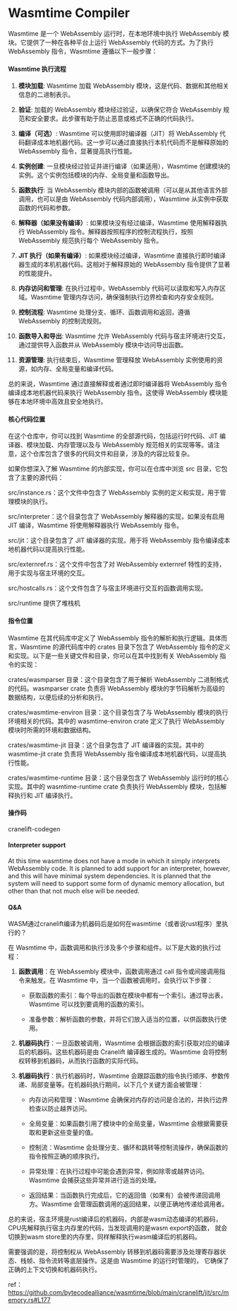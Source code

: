 # Wasmtime Compiler

Wasmtime 是一个 WebAssembly 运行时，在本地环境中执行 WebAssembly 模块。它提供了一种在各种平台上运行 WebAssembly 代码的方式。为了执行 WebAssembly 指令，Wasmtime 遵循以下一般步骤：

#### Wasmtime 执行流程

1. **模块加载**: Wasmtime 加载 WebAssembly 模块，这是代码、数据和其他相关信息的二进制表示。

2. **验证**: 加载的 WebAssembly 模块经过验证，以确保它符合 WebAssembly 规范和安全要求。此步骤有助于防止恶意或格式不正确的代码执行。

3. **编译（可选）**: Wasmtime 可以使用即时编译器（JIT）将 WebAssembly 代码翻译成本地机器代码。这一步可以通过直接执行本机代码而不是解释原始的 WebAssembly 指令，显著提高执行性能。

4. **实例创建**: 一旦模块经过验证并进行编译（如果适用），Wasmtime 创建模块的实例。这个实例包括模块的内存、全局变量和函数导出。

5. **函数执行**: 当 WebAssembly 模块内部的函数被调用（可以是从其他语言外部调用，也可以是由 WebAssembly 代码内部调用），Wasmtime 从实例中获取函数的代码和参数。

6. **解释器（如果没有编译）**: 如果模块没有经过编译，Wasmtime 使用解释器执行 WebAssembly 指令。解释器按照程序的控制流程执行，按照 WebAssembly 规范执行每个 WebAssembly 指令。

7. **JIT 执行（如果有编译）**: 如果模块经过编译，Wasmtime 直接执行即时编译器生成的本机机器代码。这相对于解释原始的 WebAssembly 指令提供了显著的性能提升。

8. **内存访问和管理**: 在执行过程中，WebAssembly 代码可以读取和写入内存区域。Wasmtime 管理内存访问，确保强制执行边界检查和内存安全规则。

9. **控制流程**: Wasmtime 处理分支、循环、函数调用和返回，遵循 WebAssembly 的控制流规则。

10. **函数导入和导出**: Wasmtime 允许 WebAssembly 代码与宿主环境进行交互，通过提供导入函数并从 WebAssembly 模块中访问导出函数。

11. **资源管理**: 执行结束后，Wasmtime 管理释放 WebAssembly 实例使用的资源，如内存、全局变量和编译代码。

总的来说，Wasmtime 通过直接解释或者通过即时编译器将 WebAssembly 指令编译成本地机器代码来执行 WebAssembly 指令。这使得 WebAssembly 模块能够在本地环境中高效且安全地执行。

#### 核心代码位置

在这个仓库中，你可以找到 Wasmtime 的全部源代码，包括运行时代码、JIT 编译器、模块加载、内存管理以及与 WebAssembly 规范相关的实现等等。请注意，这个仓库包含了很多的代码文件和目录，涉及的内容比较复杂。

如果你想深入了解 Wasmtime 的内部实现，你可以在仓库中浏览 src 目录，它包含了主要的源代码：

src/instance.rs：这个文件中包含了 WebAssembly 实例的定义和实现，用于管理模块的执行。

src/interpreter：这个目录包含了 WebAssembly 解释器的实现，如果没有启用 JIT 编译，Wasmtime 将使用解释器执行 WebAssembly 指令。

src/jit：这个目录包含了 JIT 编译器的实现，用于将 WebAssembly 指令编译成本地机器代码以提高执行性能。

src/externref.rs：这个文件中包含了对 WebAssembly externref 特性的支持，用于实现与宿主环境的交互。

src/hostcalls.rs：这个文件包含了与宿主环境进行交互的函数调用实现。

src/runtime 提供了堆栈机

#### 指令位置

Wasmtime 在其代码库中定义了 WebAssembly 指令的解析和执行逻辑。具体而言，Wasmtime 的源代码库中的 crates 目录下包含了 WebAssembly 指令的定义和实现。以下是一些关键文件和目录，你可以在其中找到有关 WebAssembly 指令的实现：

crates/wasmparser 目录：这个目录包含了用于解析 WebAssembly 二进制格式的代码。wasmparser crate 负责将 WebAssembly 模块的字节码解析为高级的数据结构，以便后续的分析和执行。

crates/wasmtime-environ 目录：这个目录包含了与 WebAssembly 模块的执行环境相关的代码。其中的 wasmtime-environ crate 定义了执行 WebAssembly 模块时所需的环境和数据结构。

crates/wasmtime-jit 目录：这个目录包含了 JIT 编译器的实现。其中的 wasmtime-jit crate 负责将 WebAssembly 指令编译成本地机器代码，以提高执行性能。

crates/wasmtime-runtime 目录：这个目录包含了 WebAssembly 运行时的核心实现。其中的 wasmtime-runtime crate 负责执行 WebAssembly 模块，包括解释执行和 JIT 编译执行。


#### 操作码

cranelift-codegen

#### Interpreter support

At this time wasmtime does not have a mode in which it simply interprets WebAssembly code. It is planned to add support 
for an interpreter, however, and this will have minimal system dependencies. It is planned that the system will need to 
support some form of dynamic memory allocation, but other than that not much else will be needed.

#### Q&A

WASM通过cranelift编译为机器码后是如何在wasmtime（或者说rust程序）里执行的？

在 Wasmtime 中，函数调用和执行涉及多个步骤和组件。以下是大致的执行过程：

1. **函数调用**：在 WebAssembly 模块中，函数调用通过 call 指令或间接调用指令来触发。在 Wasmtime 中，当一个函数被调用时，会执行以下步骤：

    + 获取函数的索引：每个导出的函数在模块中都有一个索引。通过导出表，Wasmtime 可以找到要调用的函数的索引。

    + 准备参数：解析函数的参数，并将它们放入适当的位置，以供函数执行使用。

2. **机器码执行**：一旦函数被调用，Wasmtime 会根据函数的索引获取对应的编译后的机器码。这些机器码是由 Cranelift 编译器生成的。Wasmtime 会将控制权转移到机器码，从而执行函数的实际代码。

3. **机器码执行**：执行机器码时，Wasmtime 会跟踪函数的指令执行顺序、参数传递、局部变量等。在机器码执行期间，以下几个关键方面会被管理：

   + 内存访问和管理：Wasmtime 会确保对内存的访问是合法的，并执行边界检查以防止越界访问。

   + 全局变量：如果函数引用了模块中的全局变量，Wasmtime 会根据需要获取和更新这些变量的值。

   + 控制流：Wasmtime 会处理分支、循环和跳转等控制流操作，确保函数的指令按照正确的顺序执行。

   + 异常处理：在执行过程中可能会遇到异常，例如除零或越界访问。Wasmtime 会捕获这些异常并进行适当的处理。

   + 返回结果：当函数执行完成后，它的返回值（如果有）会被传递回调用方。Wasmtime 会管理函数调用的返回结果，以便正确地传递给调用者。

总的来说，宿主环境是rust编译后的机器码，内部是wasm动态编译的机器码，CPU先解释执行宿主内存里的代码，当发现调用的是wasm export的函数，
就会切换到wasm store里的内存里，同样解释执行wasm编译后的机器码。

需要强调的是，将控制权从 WebAssembly 转移到机器码需要涉及处理寄存器状态、栈帧、指令流转等底层操作。这是由 Wasmtime 的运行时管理的，
它确保了正确的上下文切换和机器码执行。

ref： https://github.com/bytecodealliance/wasmtime/blob/main/cranelift/jit/src/memory.rs#L177